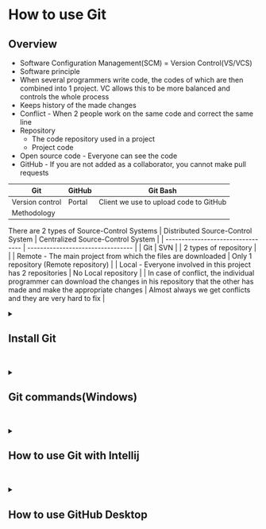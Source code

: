 # How to use Git


## Overview

- Software Configuration Management(SCM) = Version Control(VS/VCS)
- Software principle
- When several programmers write code, the codes of which are then combined into 1 project. VC allows this to be more balanced and controls the whole process
- Keeps history of the made changes
- Conflict - When 2 people work on the same code and correct the same line
- Repository
  - The code repository used in a project
  - Project code    
- Open source code - Everyone can see the code
- GitHub - If you are not added as a collaborator, you cannot make pull requests

| Git        | GitHub  | Git Bash |
| ---------- | ------- | -------- |
| Version control | Portal | Client we use to upload code to GitHub |
| Methodology | | |


There are 2 types of Source-Control Systems 
| Distributed Source-Control System | Centralized Source-Control System |
| --------------------------------- | --------------------------------- |
| Git | SVN |
| 2 types of repository | |
| Remote - The main project from which the files are downloaded | Only 1 repository (Remote repository) |
| Local - Everyone involved in this project has 2 repositories | No Local repository |
| In case of conflict, the individual programmer can download the changes in his repository that the other has made and make the appropriate changes | Almost always we get conflicts and they are very hard to fix |




  


<details>
<summary><h2>Install Git</h2></summary>
<br>
     
1. To install Git visit - https://git-scm.com/
2. Follow the below steps for the installation

     ![step-1](git-steps/g-1.png) 
     ![step-2](git-steps/g-2.png)

     ![step-3](git-steps/g-3.png)

     ![step-4](git-steps/g-4.png)

     ![step-5](git-steps/g-5.png)
 
     ![step-6](git-steps/g-6.png)

     ![step-7](git-steps/g-7.png)

     ![step-8](git-steps/g-8.png)

     ![step-9](git-steps/g-9.png)

     ![step-10](git-steps/g-10.png)

     ![step-11](git-steps/g-11.png)

     ![step-12](git-steps/g-12.png)

     ![step-13](git-steps/g-13.png)

     ![step-14](git-steps/g-14.png)

     ![step-15](git-steps/g-15.png)

     ![step-16](git-steps/g-16.png)
     
     ![step-17](git-steps/g-17.png)
</details>


##

<details>
<summary><h2>Git commands(Windows)</h2></summary>
<br>

Before following the below commands you would need to set Git with your GitHub profile. You can check [here](https://docs.github.com/en/get-started/getting-started-with-git/setting-your-username-in-git) how to do it.


1. Create a folder on your Desktop named "test"

2. Right click on it and select "Git Bash Here"

   ![gc-2](git-commands/gc-2.png)

3. Open the folder "test"

4. In the Git console write the command
   ```
   git init
   ```
   This command creates a Local repository on your PC
   
   ![gc-4](git-commands/gc-4.png)

5. Create "file-1.txt" in the "test" folder 
   ```
   touch file-1.txt
   ```
   ![gc-5](git-commands/gc-5.png)

6. Check the status of our Local repository
   ```
   git status
   ```
   ![gc-6](git-commands/gc-6.png)

   From the result we got, it can be seen that we don't have any commits and we have 1 untracked file.

7. As mentioned in the result we got from the previous point we need to use:
   ```
   git add file-1.txt
   ```
   ![gc-7](git-commands/gc-7.png)

8. Check the status 
   ```
   git status
   ```
   
   ![gc-8](git-commands/gc-8.png)

9. Commit the changes
   ```
   git commit -m "Add text file"
   ```
   ```
   git commit -m "[Message]"
   ```

   ![gc-9](git-commands/gc-9.png)
   
   From the above message we can see that we have added a new commit with a message "Add text file" and we have changed 1 file(file-1.txt)

10. Check the status
    ```
    git status
    ```
    
    ![gc-10](git-commands/gc-10.png)

    When we see the above message, that means we are ready to the push the changes and add them to the Remote repository.

11. Add some text to file-1.txt
    ```
    echo "Sofia" >> file-1.txt
    ```

    ![gc-11](git-commands/gc-11.png)

12. You can clear your console using
    ```
    clear
    ```

13. After adding text to file-1.txt, check the status
    ```
    git status
    ```

    ![gc-13](git-commands/gc-13.png)

    From the above message we can either prepare our changes for commit or discard the changes we have made.
    If we want to restore the previous state of the file we have to use:
    ```
    git restore file-1.txt
    ```

    If we want to keep the changes we made and prepare them for commit we have to use:
    ```
    git add file-1.txt
    ```
    With this command we can add 1 file at a time, but what if we have multiple... 

14. Add 2 more files to the "test" folder
    ```
    touch file-2.txt
    touch file-3.txt
    ```
    ![gc-14](git-commands/gc-14.png)

15. Check the status
    ```
    git status
    ```
    ![gc-15](git-commands/gc-15.png)

16. Add all files at once
    ```
    git add .
    ```
    ![gc-16](git-commands/gc-16.png)

17. Check the status
    ```
    git status
    ```
    ![gc-17](git-commands/gc-17.png)

18. Commit the changes
    ```
    git commit -m "Added 2 new files and changed file-1.txt"
    ```
    ![gc-18](git-commands/gc-18.png)

19. Check the status
    ```
    git status
    ```
    ![gc-19](git-commands/gc-19.png)

20. Remove file-3.txt
    ```
    rm -i file-3.txt
    ```
    Since we are using "-i", we will be asked whether we want this file to be deleted. 
    ![gc-20](git-commands/gc-20.png)

21. Check the status
    ```
    git status
    ```
    ![gc-21](git-commands/gc-21.png)

22. Prepare everything for commit and check the status
    ```
    git add .
    git status
    ```
    ![gc-22](git-commands/gc-22.png)

23. Commit
    ```
    git commit -m "Deleted file-3.txt"
    ```
    ![gc-23](git-commands/gc-23.png)

24. Check the history of our commits
    ```
    git log
    ```
    ![gc-24](git-commands/gc-24.png)

25. Connect our Local repository with the one in GitHub
    
    We need a repository in our GitHub. To create one follow the steps below:

    Step 1
    
    <kbd> ![25-1](git-commands/gc-25-1.png) </kbd>

    Step 2
    
    <kbd> ![25-2](git-commands/gc-25-2.png) </kbd>

    Step 3

    <kbd> ![25-3](git-commands/gc-25-3.png) </kbd>

    I have created this [one](https://github.com/DenisBuserski/test).

    Copy the URL of the repository and use the following command
    ```
    git remote add origin [URL]
    ```
    ```
    git remote add origin https://github.com/DenisBuserski/test
    ```
    ![25-4](git-commands/gc-25-4.png)

    We need to move to our main branch
    ```
    git checkout -b main
    ```
    ![25-5](git-commands/gc-25-5.png)

    After that we need to fetch the data from it
    ```
    git fetch origin main
    ```
    ![25-6](git-commands/gc-25-6.png)

    Rebase
    ```
    git rebase origin/main
    ```
    ![25-7](git-commands/gc-25-7.png)

    Push our changes
    ```
    git push -u origin main
    ```
    ![25-8](git-commands/gc-25-8.png)

    After that you will see "file-1.txt" and "file-2.txt" in your GitHub repository.

26. There was a change in file-2.txt, which was not done by us. In this case we would need to take those changes on our side.

    Modify file-2.txt directly from GitHub. Follow bellow to see how:

    <kbd> ![gc-26-1](git-commands/gc-26-1.png) </kbd>

    <kbd> ![gc-26-2](git-commands/gc-26-2.png) </kbd>

    <kbd> ![gc-26-3](git-commands/gc-26-3.png) </kbd>

    After the file was changed we will pull those changes on our side:
    ```
    git pull
    ```
    This command takes the latest changes.
    
    ![gc-26-4](git-commands/gc-26-4.png)

    Now when we have pulled the changes. You can check if file-2.txt is changed on our side:
    ```
    cat file-2.txt
    ```
    ![gc-26-5](git-commands/gc-26-5.png)

28. a

You acan check here a grafical explanation of most of the commands we used.

<kbd> ![0](git-commands/f-0.jpg) </kbd>
    
</details>


##

<details>
<summary><h2>How to use Git with Intellij</h2></summary>
<br>

<details>
<summary><h3>Create new project</h3></summary>
<br>

aaa

</details>

<details>
<summary><h3>Clone exsisting project</h3></summary>
<br>

  aaa

</details>

</details>


##

<details>
<summary><h2>How to use GitHub Desktop</h2></summary>
<br>

You can download GitHub Desktop from [here](https://desktop.github.com/)

<details>
<summary><h3>Create new project</h3></summary>
<br>

aaa

</details>

<details>
<summary><h3>Clone exsisting project</h3></summary>
<br>

  aaa

</details>

</details>

